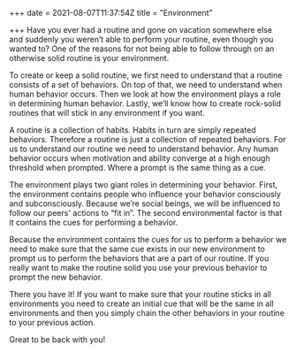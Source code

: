 +++
date = 2021-08-07T11:37:54Z
title = "Environment"

+++
Have you ever had a routine and gone on vacation somewhere else and suddenly you weren’t able to perform your routine, even though you wanted to? One of the reasons for not being able to follow through on an otherwise solid routine is your environment.

To create or keep a solid routine, we first need to understand that a routine consists of a set of behaviors. On top of that, we need to understand when human behavior occurs. Then we look at how the environment plays a role in determining human behavior. Lastly, we’ll know how to create rock-solid routines that will stick in any environment if you want.

A routine is a collection of habits. Habits in turn are simply repeated behaviors. Therefore a routine is just a collection of repeated behaviors. For us to understand our routine we need to understand behavior. Any human behavior occurs when motivation and ability converge at a high enough threshold when prompted. Where a prompt is the same thing as a cue.

The environment plays two giant roles in determining your behavior. First, the environment contains people who influence your behavior consciously and subconsciously. Because we’re social beings, we will be influenced to follow our peers' actions to “fit in”. The second environmental factor is that it contains the cues for performing a behavior.

Because the environment contains the cues for us to perform a behavior we need to make sure that the same cue exists in our new environment to prompt us to perform the behaviors that are a part of our routine. If you really want to make the routine solid you use your previous behavior to prompt the new behavior.

There you have it! If you want to make sure that your routine sticks in all environments you need to create an initial cue that will be the same in all environments and then you simply chain the other behaviors in your routine to your previous action.

Great to be back with you!